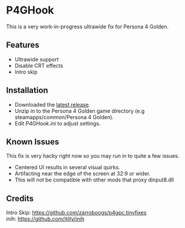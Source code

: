 # P4GHook
This is a very work-in-progress ultrawide fix for Persona 4 Golden. 

## Features
- Ultrawide support
- Disable CRT effects
- Intro skip

## Installation
- Downloaded the [latest release](https://github.com/Lyall/P4GHook/releases).
- Unzip in to the Persona 4 Golden game directory (e.g steamapps/common/Persona 4 Golden).
- Edit *P4GHook.ini* to adjust settings.

## Known Issues
This fix is very hacky right now so you may run in to quite a few issues.
- Centered UI results in several visual quirks.
- Artifacting near the edge of the screen at 32:9 or wider.
- This will not be compatible with other mods that proxy dinput8.dll

## Credits
Intro Skip: https://github.com/zarroboogs/p4gpc.tinyfixes </br>
inih: https://github.com/jtilly/inih

